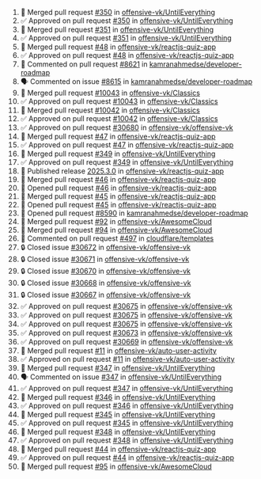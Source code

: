 <!--START_SECTION:activity-->
1. 🎉  Merged pull request [#350](https://github.com/offensive-vk/UntilEverything/pull/350) in [offensive-vk/UntilEverything](https://github.com/offensive-vk/UntilEverything)
2. ✅ Approved on pull request [#350](https://github.com/offensive-vk/UntilEverything/pull/350) in [offensive-vk/UntilEverything](https://github.com/offensive-vk/UntilEverything)
3. 🎉  Merged pull request [#351](https://github.com/offensive-vk/UntilEverything/pull/351) in [offensive-vk/UntilEverything](https://github.com/offensive-vk/UntilEverything)
4. ✅ Approved on pull request [#351](https://github.com/offensive-vk/UntilEverything/pull/351) in [offensive-vk/UntilEverything](https://github.com/offensive-vk/UntilEverything)
5. 🎉  Merged pull request [#48](https://github.com/offensive-vk/reactjs-quiz-app/pull/48) in [offensive-vk/reactjs-quiz-app](https://github.com/offensive-vk/reactjs-quiz-app)
6. ✅ Approved on pull request [#48](https://github.com/offensive-vk/reactjs-quiz-app/pull/48) in [offensive-vk/reactjs-quiz-app](https://github.com/offensive-vk/reactjs-quiz-app)
7. 💬 Commented on pull request [#8621](https://github.com/kamranahmedse/developer-roadmap/pull/8621) in [kamranahmedse/developer-roadmap](https://github.com/kamranahmedse/developer-roadmap)
8. 🗣 Commented on issue [#8615](https://github.com/kamranahmedse/developer-roadmap/issues/8615) in [kamranahmedse/developer-roadmap](https://github.com/kamranahmedse/developer-roadmap)
9. 🎉  Merged pull request [#10043](https://github.com/offensive-vk/Classics/pull/10043) in [offensive-vk/Classics](https://github.com/offensive-vk/Classics)
10. ✅ Approved on pull request [#10043](https://github.com/offensive-vk/Classics/pull/10043) in [offensive-vk/Classics](https://github.com/offensive-vk/Classics)
11. 🎉  Merged pull request [#10042](https://github.com/offensive-vk/Classics/pull/10042) in [offensive-vk/Classics](https://github.com/offensive-vk/Classics)
12. ✅ Approved on pull request [#10042](https://github.com/offensive-vk/Classics/pull/10042) in [offensive-vk/Classics](https://github.com/offensive-vk/Classics)
13. ✅ Approved on pull request [#30680](https://github.com/offensive-vk/offensive-vk/pull/30680) in [offensive-vk/offensive-vk](https://github.com/offensive-vk/offensive-vk)
14. 🎉  Merged pull request [#47](https://github.com/offensive-vk/reactjs-quiz-app/pull/47) in [offensive-vk/reactjs-quiz-app](https://github.com/offensive-vk/reactjs-quiz-app)
15. ✅ Approved on pull request [#47](https://github.com/offensive-vk/reactjs-quiz-app/pull/47) in [offensive-vk/reactjs-quiz-app](https://github.com/offensive-vk/reactjs-quiz-app)
16. 🎉  Merged pull request [#349](https://github.com/offensive-vk/UntilEverything/pull/349) in [offensive-vk/UntilEverything](https://github.com/offensive-vk/UntilEverything)
17. ✅ Approved on pull request [#349](https://github.com/offensive-vk/UntilEverything/pull/349) in [offensive-vk/UntilEverything](https://github.com/offensive-vk/UntilEverything)
18. 🚀 Published release [2025.3.0](https://github.com/offensive-vk/reactjs-quiz-app/releases/tag/2025.3.0) in [offensive-vk/reactjs-quiz-app](https://github.com/offensive-vk/reactjs-quiz-app)
19. 🎉  Merged pull request [#46](https://github.com/offensive-vk/reactjs-quiz-app/pull/46) in [offensive-vk/reactjs-quiz-app](https://github.com/offensive-vk/reactjs-quiz-app)
20. 💪 Opened pull request [#46](https://github.com/offensive-vk/reactjs-quiz-app/pull/46) in [offensive-vk/reactjs-quiz-app](https://github.com/offensive-vk/reactjs-quiz-app)
21. 🎉  Merged pull request [#45](https://github.com/offensive-vk/reactjs-quiz-app/pull/45) in [offensive-vk/reactjs-quiz-app](https://github.com/offensive-vk/reactjs-quiz-app)
22. 💪 Opened pull request [#45](https://github.com/offensive-vk/reactjs-quiz-app/pull/45) in [offensive-vk/reactjs-quiz-app](https://github.com/offensive-vk/reactjs-quiz-app)
23. 💪 Opened pull request [#8590](https://github.com/kamranahmedse/developer-roadmap/pull/8590) in [kamranahmedse/developer-roadmap](https://github.com/kamranahmedse/developer-roadmap)
24. 🎉  Merged pull request [#92](https://github.com/offensive-vk/AwesomeCloud/pull/92) in [offensive-vk/AwesomeCloud](https://github.com/offensive-vk/AwesomeCloud)
25. 🎉  Merged pull request [#94](https://github.com/offensive-vk/AwesomeCloud/pull/94) in [offensive-vk/AwesomeCloud](https://github.com/offensive-vk/AwesomeCloud)
26. 💬 Commented on pull request [#497](https://github.com/cloudflare/templates/pull/497) in [cloudflare/templates](https://github.com/cloudflare/templates)
27. 🔒 Closed issue [#30672](https://github.com/offensive-vk/offensive-vk/issues/30672) in [offensive-vk/offensive-vk](https://github.com/offensive-vk/offensive-vk)
28. 🔒 Closed issue [#30671](https://github.com/offensive-vk/offensive-vk/issues/30671) in [offensive-vk/offensive-vk](https://github.com/offensive-vk/offensive-vk)
29. 🔒 Closed issue [#30670](https://github.com/offensive-vk/offensive-vk/issues/30670) in [offensive-vk/offensive-vk](https://github.com/offensive-vk/offensive-vk)
30. 🔒 Closed issue [#30668](https://github.com/offensive-vk/offensive-vk/issues/30668) in [offensive-vk/offensive-vk](https://github.com/offensive-vk/offensive-vk)
31. 🔒 Closed issue [#30667](https://github.com/offensive-vk/offensive-vk/issues/30667) in [offensive-vk/offensive-vk](https://github.com/offensive-vk/offensive-vk)
32. ✅ Approved on pull request [#30675](https://github.com/offensive-vk/offensive-vk/pull/30675) in [offensive-vk/offensive-vk](https://github.com/offensive-vk/offensive-vk)
33. ✅ Approved on pull request [#30675](https://github.com/offensive-vk/offensive-vk/pull/30675) in [offensive-vk/offensive-vk](https://github.com/offensive-vk/offensive-vk)
34. ✅ Approved on pull request [#30675](https://github.com/offensive-vk/offensive-vk/pull/30675) in [offensive-vk/offensive-vk](https://github.com/offensive-vk/offensive-vk)
35. ✅ Approved on pull request [#30673](https://github.com/offensive-vk/offensive-vk/pull/30673) in [offensive-vk/offensive-vk](https://github.com/offensive-vk/offensive-vk)
36. ✅ Approved on pull request [#30669](https://github.com/offensive-vk/offensive-vk/pull/30669) in [offensive-vk/offensive-vk](https://github.com/offensive-vk/offensive-vk)
37. 🎉  Merged pull request [#11](https://github.com/offensive-vk/auto-user-activity/pull/11) in [offensive-vk/auto-user-activity](https://github.com/offensive-vk/auto-user-activity)
38. ✅ Approved on pull request [#11](https://github.com/offensive-vk/auto-user-activity/pull/11) in [offensive-vk/auto-user-activity](https://github.com/offensive-vk/auto-user-activity)
39. 🎉  Merged pull request [#347](https://github.com/offensive-vk/UntilEverything/pull/347) in [offensive-vk/UntilEverything](https://github.com/offensive-vk/UntilEverything)
40. 🗣 Commented on issue [#347](https://github.com/offensive-vk/UntilEverything/issues/347) in [offensive-vk/UntilEverything](https://github.com/offensive-vk/UntilEverything)
41. ✅ Approved on pull request [#347](https://github.com/offensive-vk/UntilEverything/pull/347) in [offensive-vk/UntilEverything](https://github.com/offensive-vk/UntilEverything)
42. 🎉  Merged pull request [#346](https://github.com/offensive-vk/UntilEverything/pull/346) in [offensive-vk/UntilEverything](https://github.com/offensive-vk/UntilEverything)
43. ✅ Approved on pull request [#346](https://github.com/offensive-vk/UntilEverything/pull/346) in [offensive-vk/UntilEverything](https://github.com/offensive-vk/UntilEverything)
44. 🎉  Merged pull request [#345](https://github.com/offensive-vk/UntilEverything/pull/345) in [offensive-vk/UntilEverything](https://github.com/offensive-vk/UntilEverything)
45. ✅ Approved on pull request [#345](https://github.com/offensive-vk/UntilEverything/pull/345) in [offensive-vk/UntilEverything](https://github.com/offensive-vk/UntilEverything)
46. 🎉  Merged pull request [#348](https://github.com/offensive-vk/UntilEverything/pull/348) in [offensive-vk/UntilEverything](https://github.com/offensive-vk/UntilEverything)
47. ✅ Approved on pull request [#348](https://github.com/offensive-vk/UntilEverything/pull/348) in [offensive-vk/UntilEverything](https://github.com/offensive-vk/UntilEverything)
48. 🎉  Merged pull request [#44](https://github.com/offensive-vk/reactjs-quiz-app/pull/44) in [offensive-vk/reactjs-quiz-app](https://github.com/offensive-vk/reactjs-quiz-app)
49. ✅ Approved on pull request [#44](https://github.com/offensive-vk/reactjs-quiz-app/pull/44) in [offensive-vk/reactjs-quiz-app](https://github.com/offensive-vk/reactjs-quiz-app)
50. 🎉  Merged pull request [#95](https://github.com/offensive-vk/AwesomeCloud/pull/95) in [offensive-vk/AwesomeCloud](https://github.com/offensive-vk/AwesomeCloud)
<!--END_SECTION:activity-->